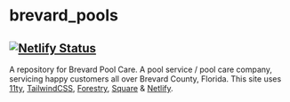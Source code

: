 # brevard_pools
[![Netlify Status](https://api.netlify.com/api/v1/badges/a33b35e7-0b9d-431a-bb71-8ee8504c4960/deploy-status)](https://app.netlify.com/sites/brevard-pool-care/deploys)
----
A repository for Brevard Pool Care. A pool service / pool care company, servicing happy customers all over Brevard County, Florida. This site uses [11ty](https://11ty.dev), [TailwindCSS](https://tailwindcss.com), [Forestry](https://forestry.io), [Square](https://squareup.com) & [Netlify](https://netlify.com).

